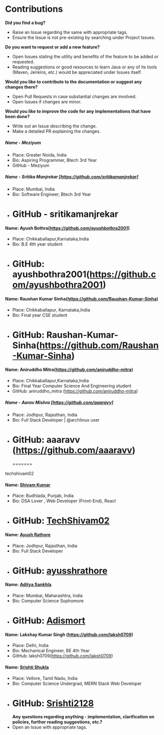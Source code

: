 # Contributions

**Did you find a bug?**

- Raise an Issue regarding the same with appropriate tags.
- Ensure the Issue is not pre-existing by searching under Project Issues.

**Do you want to request or add a new feature?**

- Open Issues stating the utility and benefits of the feature to be added or requested.
- Reading suggestions or good resources to learn Java or any of its tools (Maven, Jenkins, etc.) would be appreciated under Issues itself.

**Would you like to contribute to the documentation or suggest any changes there?**

- Open Pull Requests in case substantial changes are involved.
- Open Issues if changes are minor.

**Would you like to improve the code for any implementations that have been done?**

- Write out an Issue describing the change.
- Make a detailed PR explaining the changes.

##### Name - Meziyum

- Place: Greater Noida, India
- Bio: Aspiring Programmer, Btech 3rd Year
- GitHub - Meziyum

##### Name - Sritika Manjrekar [https://github.com/sritikamanjrekar]

- Place: Mumbai, India
- Bio: Software Engineer, Btech 3rd Year
- # GitHub - sritikamanjrekar

#### Name: Ayush Bothra(https://github.com/ayushbothra2001)

- Place: Chikkaballapur,Karnataka,India
- Bio: B.E 4th year student
- # GitHub: ayushbothra2001(https://github.com/ayushbothra2001)

#### Name: Raushan Kumar Sinha(https://github.com/Raushan-Kumar-Sinha)

- Place: Chikkaballapur, Karnataka,India
- Bio: Final year CSE student
- # GitHub: Raushan-Kumar-Sinha(https://github.com/Raushan-Kumar-Sinha)

#### Name: Aniruddho Mitra(https://github.com/aniruddho-mitra)

- Place: Chikkaballapur,Karnataka,India
- Bio: Final Year Computer Science And Engineering student
- GitHub: aniruddho_mitra (https://github.com/aniruddho-mitra)

##### Name - Aarav Mishra [https://github.com/aaaravv]

- Place: Jodhpur, Rajasthan, India
- Bio: Full Stack Developer | @archlinux user
- # GitHub: aaaravv (https://github.com/aaaravv)
  =======

techshivam02

#### Name: [Shivam Kumar](https://github.com/TechShivam02)

- Place: Budhlada, Punjab, India
- Bio: DSA Lover , Web Developer (Front-End), React
- # GitHub: [TechShivam02](https://github.com/TechShivam02)

#### Name: [Ayush Rathore](https://github.com/ayusshrathore)

- Place: Jodhpur, Rajasthan, India
- Bio: Full Stack Developer
- # GitHub: [ayusshrathore](https://github.com/ayusshrathore)

#### Name: [Aditya Sankhla](https://github.com/Adismort)

- Place: Mumbai, Maharashtra, India
- Bio: Computer Science Sophomore
- # GitHub: [Adismort](https://github.com/Adismort)

#### Name: Lakshay Kumar Singh (https://github.com/laksh0709)

- Place: Delhi, India
- Bio: Mechanical Engineer, BE 4th Year
- GitHub: laksh0709(https://github.com/laksh0709)

#### Name: [Srishti Shukla](https://github.com/Srishti2128)

- Place: Vellore, Tamil Nadu, India
- Bio: Computer Science Undergrad, MERN Stack Web Developer
- # GitHub: [Srishti2128](https://github.com/Srishti2128)
  **Any questions regarding anything - implementation, clarification on policies, further reading suggestions, etc.?**
- Open an Issue with appropriate tags.
